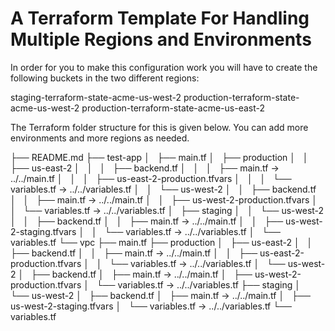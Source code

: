 # A Terraform Template For Handling Multiple Regions and Environments

In order for you to make this configuration work you will have to create the following buckets in the two different regions:

staging-terraform-state-acme-us-west-2
production-terraform-state-acme-us-west-2
production-terraform-state-acme-us-east-2

The Terraform folder structure for this is given below.
You can add more environments and more regions as needed.


├── README.md
├── test-app
│   ├── main.tf
│   ├── production
│   │   ├── us-east-2
│   │   │   ├── backend.tf
│   │   │   ├── main.tf -> ../../main.tf
│   │   │   ├── us-east-2-production.tfvars
│   │   │   └── variables.tf -> ../../variables.tf
│   │   └── us-west-2
│   │       ├── backend.tf
│   │       ├── main.tf -> ../../main.tf
│   │       ├── us-west-2-production.tfvars
│   │       └── variables.tf -> ../../variables.tf
│   ├── staging
│   │   └── us-west-2
│   │       ├── backend.tf
│   │       ├── main.tf -> ../../main.tf
│   │       ├── us-west-2-staging.tfvars
│   │       └── variables.tf -> ../../variables.tf
│   └── variables.tf
└── vpc
    ├── main.tf
    ├── production
    │   ├── us-east-2
    │   │   ├── backend.tf
    │   │   ├── main.tf -> ../../main.tf
    │   │   ├── us-east-2-production.tfvars
    │   │   └── variables.tf -> ../../variables.tf
    │   └── us-west-2
    │       ├── backend.tf
    │       ├── main.tf -> ../../main.tf
    │       ├── us-west-2-production.tfvars
    │       └── variables.tf -> ../../variables.tf
    ├── staging
    │   └── us-west-2
    │       ├── backend.tf
    │       ├── main.tf -> ../../main.tf
    │       ├── us-west-2-staging.tfvars
    │       └── variables.tf -> ../../variables.tf
    └── variables.tf